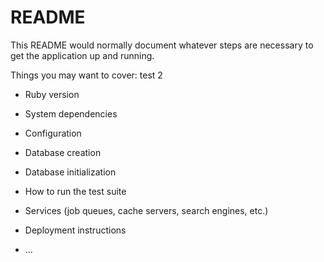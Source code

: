 # README

This README would normally document whatever steps are necessary to get the
application up and running.

Things you may want to cover:
test 2
* Ruby version

* System dependencies

* Configuration

* Database creation

* Database initialization

* How to run the test suite

* Services (job queues, cache servers, search engines, etc.)

* Deployment instructions

* ...
